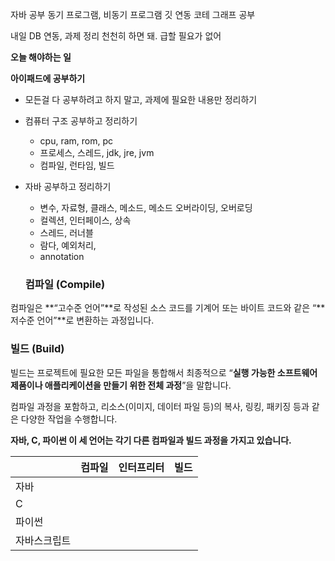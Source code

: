 자바 공부
동기 프로그램, 비동기 프로그램
깃 연동
코테 그래프 공부


내일
DB 연동, 과제 정리
천천히 하면 돼. 급할 필요가 없어

**오늘 해야하는 일**

**아이패드에 공부하기**

- 모든걸 다 공부하려고 하지 말고, 과제에 필요한 내용만 정리하기
- 컴퓨터 구조 공부하고 정리하기
    - cpu, ram, rom, pc
    - 프로세스, 스레드, jdk, jre, jvm
    - 컴파일, 런타임, 빌드
- 자바 공부하고 정리하기
    - 변수, 자료형, 클래스, 메소드, 메소드 오버라이딩, 오버로딩
    - 컬렉션, 인터페이스, 상속
    - 스레드, 러너블
    - 람다, 예외처리,
    - annotation

    ### 컴파일 (Compile)

컴파일은 **“고수준 언어”**로 작성된 소스 코드를 기계어 또는 바이트 코드와 같은 “**저수준 언어”**로 변환하는 과정입니다.

### 빌드 (Build)

빌드는 프로젝트에 필요한 모든 파일을 통합해서 최종적으로 “**실행 가능한 소프트웨어 제품이나 애플리케이션을 만들기 위한 전체 과정**”을 말합니다.

컴파일 과정을 포함하고, 리소스(이미지, 데이터 파일 등)의 복사, 링킹, 패키징 등과 같은 다양한 작업을 수행합니다.

**자바, C, 파이썬 이 세 언어는 각기 다른 컴파일과 빌드 과정을 가지고 있습니다.** 

|  | 컴파일 | 인터프리터 | 빌드 |
| --- | --- | --- | --- |
| 자바 |  |  |  |
| C |  |  |  |
| 파이썬 |  |  |  |
| 자바스크립트 |  |  |  |